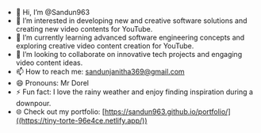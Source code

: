 - 👋 Hi, I’m @Sandun963  
- 👀 I’m interested in developing new and creative software solutions and creating new video contents for YouTube.  
- 🌱 I’m currently learning advanced software engineering concepts and exploring creative video content creation for YouTube.  
- 💞️ I’m looking to collaborate on innovative tech projects and engaging video content ideas.  
- 📫 How to reach me: sandunjanitha369@gmail.com  
- 😄 Pronouns: Mr Dorel  
- ⚡ Fun fact: I love the rainy weather and enjoy finding inspiration during a downpour.  
- 🌐 Check out my portfolio: [https://sandun963.github.io/portfolio/]((https://tiny-torte-96e4ce.netlify.app/))


<!---
Sandun963/Sandun963 is a ✨ special ✨ repository because its `README.md` (this file) appears on your GitHub profile.
You can click the Preview link to take a look at your changes.
--->

